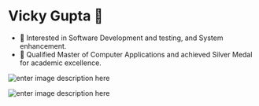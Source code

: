 # Vicky Gupta 👋

 - 👀 Interested in Software Development and testing, and System enhancement.
 - 🌱 Qualified Master of Computer Applications and achieved Silver Medal for academic excellence.

![enter image description here](https://github-readme-stats.vercel.app/api?username=vickygupta16&show_icons=true&theme=blue-green)

![enter image description here](https://github-readme-stats.vercel.app/api/top-langs/?username=vickygupta16&theme=blue-green&langs_count=7&hide=Java,Blade,Hack,SCSS,Vue,ASP&exclude_repo=vg-portfolio)

